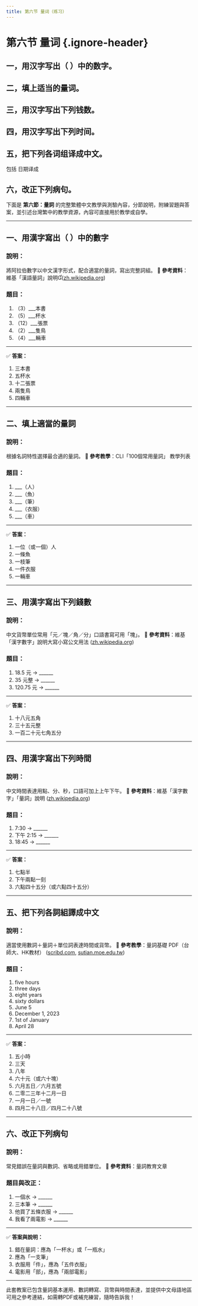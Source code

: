 ```yaml
---
title: 第六节 量词（练习）
---
```


<Collapse>

# 第六节 量词 {.ignore-header}

## 一，用汉字写出（ ）中的数字。

## 二，填上适当的量词。

## 三，用汉字写出下列钱数。

## 四，用汉字写出下列时间。

## 五，把下列各词组译成中文。

包括 日期译成

## 六，改正下列病句。

</Collapse>

下面是 **第六節：量詞** 的完整繁體中文教學與測驗內容，分節說明，附練習題與答案，並引述台灣繁中的教學資源，內容可直接用於教學或自學。

---

## 一、用漢字寫出（ ）中的數字

### 說明：

將阿拉伯數字以中文漢字形式，配合適當的量詞，寫出完整詞組。
📘 **參考資料**：維基「漢語量詞」說明([zh.wikipedia.org][1])

### 題目：

1. （3）\_\_\_本書
2. （5）\_\_\_杯水
3. （12）\_\_\_張票
4. （2）\_\_\_隻鳥
5. （4）\_\_\_輛車

---

✅ **答案：**

1. 三本書
2. 五杯水
3. 十二張票
4. 兩隻鳥
5. 四輛車

---

## 二、填上適當的量詞

### 說明：

根據名詞特性選擇最合適的量詞。
📘 **參考教學**：CLI「100個常用量詞」 教學列表&#x20;

### 題目：

1. \_\_\_（人）
2. \_\_\_（魚）
3. \_\_\_（筆）
4. \_\_\_（衣服）
5. \_\_\_（車）

---

✅ **答案：**

1. 一位（或一個）人
2. 一條魚
3. 一枝筆
4. 一件衣服
5. 一輛車

---

## 三、用漢字寫出下列錢數

### 說明：

中文貨幣單位常用「元／塊／角／分」口語書寫可用「塊」。
📘 **參考資料**：維基「漢字數字」說明大寫小寫公文用法 ([zh.wikipedia.org][1])

### 題目：

1. 18.5 元 → \_\_\_\_\_\_
2. 35 元整 → \_\_\_\_\_\_
3. 120.75 元 → \_\_\_\_\_\_

---

✅ **答案：**

1. 十八元五角
2. 三十五元整
3. 一百二十元七角五分

---

## 四、用漢字寫出下列時間

### 說明：

中文時間表達用點、分、秒，口語可加上上午下午。
📘 **參考資料**：維基「漢字數字」「量詞」說明 ([zh.wikipedia.org][1])

### 題目：

1. 7:30 → \_\_\_\_\_\_
2. 下午 2:15 → \_\_\_\_\_\_
3. 18:45 → \_\_\_\_\_\_

---

✅ **答案：**

1. 七點半
2. 下午兩點一刻
3. 六點四十五分（或六點四十五分）

---

## 五、把下列各詞組譯成中文

### 說明：

適當使用數詞＋量詞＋單位詞表達時間或貨幣。
📘 **參考教學**：量詞基礎 PDF（台師大、HK教材） ([scribd.com][2], [sutian.moe.edu.tw][3])

### 題目：

1. five hours
2. three days
3. eight years
4. sixty dollars
5. June 5
6. December 1, 2023
7. 1st of January
8. April 28

---

✅ **答案：**

1. 五小時
2. 三天
3. 八年
4. 六十元（或六十塊）
5. 六月五日／六月五號
6. 二零二三年十二月一日
7. 一月一日／一號
8. 四月二十八日／四月二十八號

---

## 六、改正下列病句

### 說明：

常見錯誤在量詞與數詞、省略或用錯單位。
📘 **參考資料**：量詞教育文章&#x20;

### 題目與改正：

1. 一個水 → \_\_\_\_\_\_
2. 三本筆 → \_\_\_\_\_\_
3. 他買了五條衣服 → \_\_\_\_\_\_
4. 我看了兩電影 → \_\_\_\_\_\_

---

✅ **答案與說明：**

1. 錯在量詞：應為「一杯水」或「一瓶水」
2. 應為「一支筆」
3. 衣服用「件」，應為「五件衣服」
4. 電影用「部」，應為「兩部電影」

---

此套教案已包含量詞基本運用、數詞轉寫、貨幣與時間表達，並提供中文母語地區可用之參考連結，如需轉PDF或補充練習，隨時告訴我！

[1]: https://zh.wikipedia.org/zh-tw/%E6%B1%89%E5%AD%97%E6%95%B0%E5%AD%97?utm_source=chatgpt.com "漢字數字- 維基百科，自由的百科全書"
[2]: https://www.scribd.com/document/456807010/%E9%87%8F%E8%A9%9E%E6%95%99%E5%AD%B8%E6%8E%92%E5%BA%8F-pdf?utm_source=chatgpt.com "量詞教學排序PDF - Scribd"
[3]: https://sutian.moe.edu.tw/und-hani/hunlui/100/?iahbe=7&pitsoo=20&utm_source=chatgpt.com "數詞、量詞-分類索引 - 教育部臺灣台語常用詞辭典"

